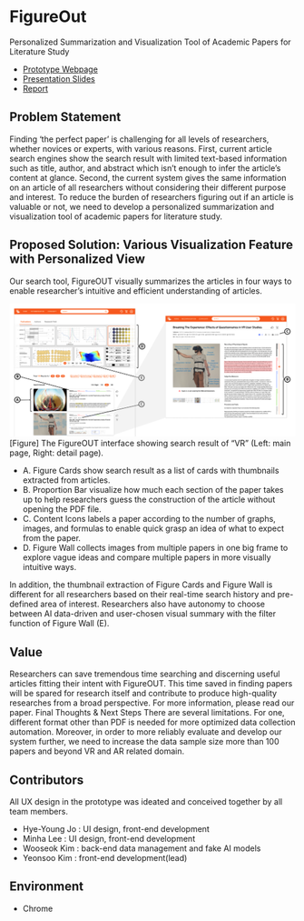 # FigureOut
Personalized Summarization and Visualization Tool of Academic Papers for Literature Study

* [Prototype Webpage](https://hyeyoungjo.github.io/FigureOut/)
* [Presentation Slides](https://www.figma.com/proto/WMHtTZlzMnwpZYeUYZaXo6/%EB%94%94%ED%94%84?node-id=182%3A2485)
* [Report](https://drive.google.com/file/d/1jQnKCj7O1-yU6LaByNU9jDwdxGZYREYd/view?usp=sharing)

## Problem Statement
Finding ‘the perfect paper’ is challenging for all levels of researchers, whether novices or experts, with various
reasons. First, current article search engines show the search result with limited text-based information such as
title, author, and abstract which isn’t enough to infer the article’s content at glance. Second, the current system
gives the same information on an article of all researchers without considering their different purpose and
interest. To reduce the burden of researchers figuring out if an article is valuable or not, we need to develop a
personalized summarization and visualization tool of academic papers for literature study.

## Proposed Solution: Various Visualization Feature with Personalized View
Our search tool, FigureOUT visually summarizes the articles in four ways to enable researcher’s intuitive and
efficient understanding of articles.

![The FigureOUT interface showing search result of “VR” (Left: main page, Right: detail page).](/img/explain.png)
[Figure] The FigureOUT interface showing search result of “VR” (Left: main page, Right: detail page).

  * A. Figure Cards show search result as a list of cards with thumbnails extracted from articles.
  * B. Proportion Bar visualize how much each section of the paper takes up to help researchers guess the
construction of the article without opening the PDF file.
  * C. Content Icons labels a paper according to the number of graphs, images, and formulas to enable quick
grasp an idea of what to expect from the paper.
  * D. Figure Wall collects images from multiple papers in one big frame to explore vague ideas and compare
multiple papers in more visually intuitive ways.

In addition, the thumbnail extraction of Figure Cards and Figure Wall is different for all researchers based on
their real-time search history and pre-defined area of interest. Researchers also have autonomy to choose
between AI data-driven and user-chosen visual summary with the filter function of Figure Wall (E).

## Value
Researchers can save tremendous time searching and discerning useful articles fitting their intent with
FigureOUT. This time saved in finding papers will be spared for research itself and contribute to produce
high-quality researches from a broad perspective. For more information, please read our paper.
Final Thoughts & Next Steps
There are several limitations. For one, different format other than PDF is needed for more optimized data
collection automation. Moreover, in order to more reliably evaluate and develop our system further, we need to
increase the data sample size more than 100 papers and beyond VR and AR related domain.

## Contributors
All UX design in the prototype was ideated and conceived together by all team members.
* Hye-Young Jo : UI design, front-end development
* Minha Lee : UI design, front-end development
* Wooseok Kim : back-end data management and fake AI models
* Yeonsoo Kim : front-end development(lead)

## Environment
* Chrome
